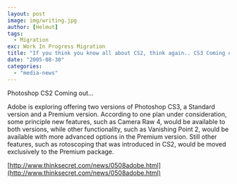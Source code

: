 ```yaml
---
layout: post
image: img/writing.jpg
author: [Helmut]
tags:
  - Migration
exc: Work In Progress Migration
title: "If you think you know all about CS2, think again.. CS3 Coming out"
date: "2005-08-30"
categories: 
  - "media-news"
---
```


Photoshop CS2 Coming out...

Adobe is exploring offering two versions of Photoshop CS3, a Standard version and a Premium version. According to one plan under consideration, some principle new features, such as Camera Raw 4, would be available to both versions, while other functionality, such as Vanishing Point 2, would be available with more advanced options in the Premium version. Still other features, such as rotoscoping that was introduced in CS2, would be moved exclusively to the Premium package.

[http://www.thinksecret.com/news/0508adobe.html](http://www.thinksecret.com/news/0508adobe.html)
